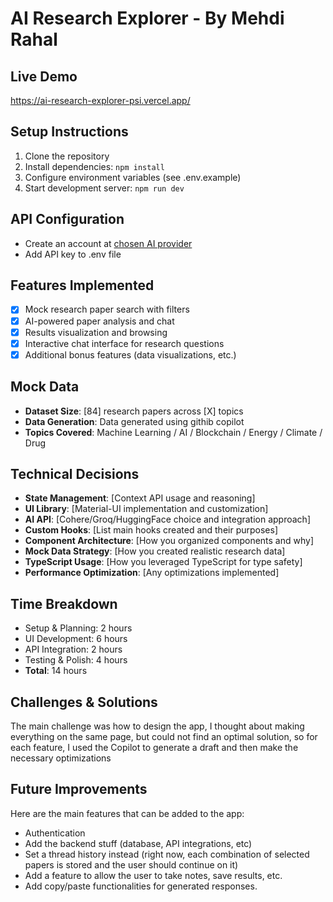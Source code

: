 # AI Research Explorer - By Mehdi Rahal

## Live Demo

https://ai-research-explorer-psi.vercel.app/

## Setup Instructions

1. Clone the repository
2. Install dependencies: `npm install`
3. Configure environment variables (see .env.example)
4. Start development server: `npm run dev`

## API Configuration

- Create an account at [chosen AI provider](https://cohere.com/)
- Add API key to .env file
 
## Features Implemented

- [x] Mock research paper search with filters
- [x] AI-powered paper analysis and chat
- [x] Results visualization and browsing
- [x] Interactive chat interface for research questions
- [x] Additional bonus features (data visualizations, etc.)

## Mock Data

- **Dataset Size**: [84] research papers across [X] topics
- **Data Generation**: Data generated using githib copilot
- **Topics Covered**: Machine Learning / AI / Blockchain / Energy / Climate / Drug

## Technical Decisions

- **State Management**: [Context API usage and reasoning]
- **UI Library**: [Material-UI implementation and customization]
- **AI API**: [Cohere/Groq/HuggingFace choice and integration approach]
- **Custom Hooks**: [List main hooks created and their purposes]
- **Component Architecture**: [How you organized components and why]
- **Mock Data Strategy**: [How you created realistic research data]
- **TypeScript Usage**: [How you leveraged TypeScript for type safety]
- **Performance Optimization**: [Any optimizations implemented]

## Time Breakdown

- Setup & Planning: 2 hours
- UI Development: 6 hours
- API Integration: 2 hours
- Testing & Polish: 4 hours
- **Total**: 14 hours

## Challenges & Solutions

The main challenge was how to design the app, I thought about making everything on the same page, but could not find an optimal solution, so for each feature, I used the Copilot to generate a draft and then make  the necessary optimizations

## Future Improvements

Here are the main features that can be added to the app:
- Authentication
- Add the backend stuff (database, API integrations, etc)
- Set a thread history instead (right now, each combination of selected papers is stored and the user should continue on it)
- Add a feature to allow the user to take notes, save results, etc.
- Add copy/paste functionalities for generated responses. 
